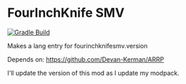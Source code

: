 # FourInchKnife SMV
[![Gradle Build](https://github.com/FourInchKnife/Minecraft-Server-Version-Mod/actions/workflows/build.yml/badge.svg)](https://github.com/FourInchKnife/Minecraft-Server-Version-Mod/actions/workflows/build.yml)

Makes a lang entry for fourinchknifesmv.version

Depends on: https://github.com/Devan-Kerman/ARRP

I'll update the version of this mod as I update my modpack.
